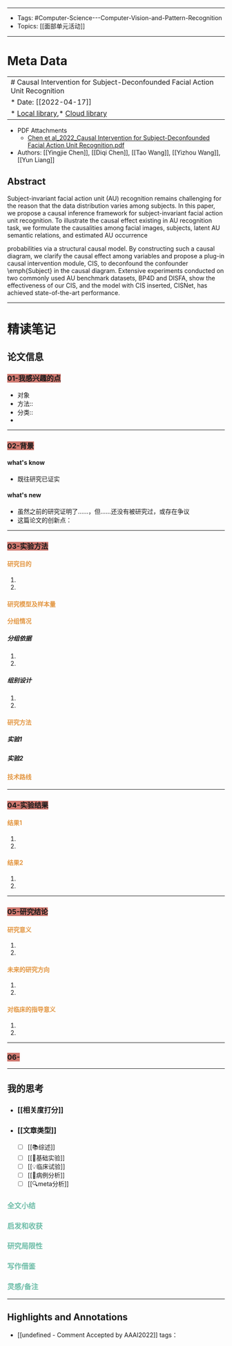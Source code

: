 

---
* Tags: #Computer-Science---Computer-Vision-and-Pattern-Recognition
* Topics: [[面部单元活动]]
---
# Meta Data
|                                  |                         |
|:-------------------------------- |:----------------------- |
| # Causal Intervention for Subject-Deconfounded Facial Action Unit Recognition                        |      |
| * Date: [[2022-04-17]]                         |             |
| * [Local library](zotero://select/items/1_3NKKAF2Y),* [Cloud library](http://zotero.org/users/7658549/items/3NKKAF2Y) |     |
* PDF Attachments
	- [Chen et al_2022_Causal Intervention for Subject-Deconfounded Facial Action Unit Recognition.pdf](zotero://open-pdf/library/items/I3QLVPQY)
* Authors: [[Yingjie Chen]], [[Diqi Chen]], [[Tao Wang]], [[Yizhou Wang]], [[Yun Liang]]
## Abstract

Subject-invariant facial action unit (AU) recognition remains challenging for the reason that the data distribution varies among subjects. In this paper, we propose a causal inference framework for subject-invariant facial action unit recognition. To illustrate the causal effect existing in AU recognition task, we formulate the causalities among facial images, subjects, latent AU semantic relations, and estimated AU occurrence 

probabilities via a structural causal model. By constructing such a causal diagram, we clarify the causal effect among variables and propose a plug-in causal intervention module, CIS, to deconfound the confounder \emph{Subject} in the causal diagram. Extensive experiments conducted on two commonly used AU benchmark datasets, BP4D and DISFA, show the effectiveness of our CIS, and the model with CIS inserted, CISNet, has achieved state-of-the-art performance.

***
# 精读笔记
## 论文信息
### <span style="background-color: #CF786F">01-我感兴趣的点</span>
- 对象  
- 方法:: 
- 分类:: 
- 
***
### <span style="background-color: #CF786F">02-背景</span>
#### what's know
- 既往研究已证实
#### what's new
- 虽然之前的研究证明了……，但……还没有被研究过，或存在争议
- 这篇论文的创新点：
***
### <span style="background-color: #CF786F">03-实验方法</span>
#### <font color="#E39641">研究目的</font>
1. 
2. 

#### <font color="#E39641">研究模型及样本量</font>

#### <font color="#E39641">分组情况</font>
##### 分组依据
1. 
2. 
##### 组别设计
1. 
2. 
#### <font color="#E39641">研究方法</font>
##### 实验1
##### 实验2

#### <font color="#E39641">技术路线</font>
***

### <span style="background-color: #CF786F">04-实验结果</span>
#### <font color="#E39641">结果1</font>
1. 
2. 
####  <font color="#E39641">结果2</font>
1. 
2. 
***

### <span style="background-color: #CF786F">05-研究结论</span>
####  <font color="#E39641">研究意义</font>
1. 
2. 
#### <font color="#E39641">未来的研究方向</font>
1. 
2. 
#### <font color="#E39641">对临床的指导意义 </font>
1. 
2. 
***

### <span style="background-color: #CF786F">06-</span>
***
## 我的思考
- ### [[相关度打分]]
- ### [[文章类型]]
	- [ ] [[📚综述]]
	- [ ] [[📖基础实验]]
	- [ ] [[💡临床试验]]
	- [ ] [[📝病例分析]]
	- [ ] [[🔍meta分析]]
 ### <font color="#6EBDA8">全文小结</font>
 ### <font color="#6EBDA8">启发和收获</font>
 ### <font color="#6EBDA8">研究局限性</font>
 ### <font color="#6EBDA8">写作借鉴</font>
 ### <font color="#6EBDA8">灵感/备注</font>
***
## Highlights and Annotations

- [[undefined - Comment Accepted by AAAI2022]]
tags：


